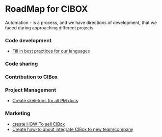 # RoadMap for CIBOX

Automation - is a process, and we have directions of development, that we faced during approaching different projects

### Code development
* [Fill in best practices for our languages](https://github.com/propeoplemd/cibox/wiki/PHP-JavaScript-SCSS-SASS-best-practices)

### Code sharing

### Contribution to CIBox

### Project Management
* [Create skeletons for all PM docs](https://github.com/propeoplemd/cibox/issues/216)

### Marketing
* [create HOW-To sell CIBox](https://github.com/propeoplemd/cibox/issues/191)
* [Create how-to about integrate CIBox to new team/company](https://github.com/propeoplemd/cibox/issues/190)
